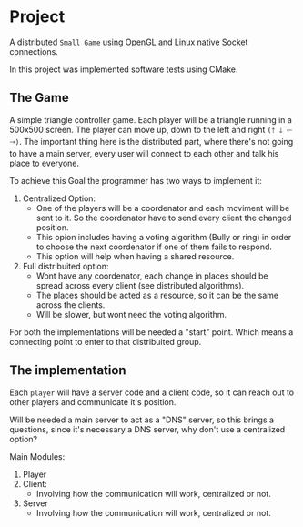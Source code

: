 # Project

A distributed `Small Game` using OpenGL and Linux native Socket connections.

In this project was implemented software tests using CMake.

## The Game

A simple triangle controller game. Each player will be a triangle running in a 500x500 screen. The player can move up, down to the left and right `(🡑 🡓 🡐 🡒)`. The important thing here is the distributed part, where there's not going to have a main server, every user will connect to each other and talk his place to everyone.

To achieve this Goal the programmer has two ways to implement it:
1. Centralized Option:
    - One of the players will be a coordenator and each moviment will be sent to it. So the coordenator have to send every client the changed position.
    - This opion includes having a voting algorithm (Bully or ring) in order to choose the next coordenator if one of them fails to respond.
    - This option will help when having a shared resource.
1. Full distribuited option:
    - Wont have any coordenator, each change in places should be spread across every client (see distributed algorithms).
    - The places should be acted as a resource, so it can be the same across the clients.
    - Will be slower, but wont need the voting algorithm.

For both the implementations will be needed a "start" point. Which means a connecting point to enter to that distribuited group.

## The implementation

Each `player` will have a server code and a client code, so it can reach out to other players and communicate it's position.

Will be needed a main server to act as a "DNS" server, so this brings a questions, since it's necessary a DNS server, why don't use a centralized option?

Main Modules:
1. Player
2. Client:
    - Involving how the communication will work, centralized or not. 
3. Server
    - Involving how the communication will work, centralized or not. 

